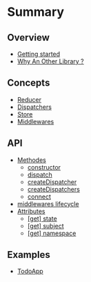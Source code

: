 # Summary

## Overview

* [Getting started](README.md)
* [Why An Other Library ?](why-an-other-library.md)

## Concepts

* [Reducer](concepts/reducer.md)
* [Dispatchers](concepts/actiondispatcher.md)
* [Store](concepts/store.md)
* [Middlewares](concepts/middlewares.md)

## API

* [Methodes](methods.md)
  * [constructor](methods.md#constructor)
  * [dispatch](methods.md#dispatch)
  * [createDispatcher](methods.md#createDispatcher)
  * [createDispatchers](methods.md#createDispatchers)
  * [connect](methods.md#connect)
* [middlewares lifecycle](middlewares-lifecycle.md)
* [Attributes](attributes.md)
  * [\[get\] state](attributes/read-only-state.md)
  * [\[get\] subject](attributes/get-subject.md)
  * [\[get\] namespace](attributes/get-namespace.md)

## Examples

* [TodoApp](https://github.com/zazapeta/rx-react-store/tree/master/rx-react-store-example-todo)

